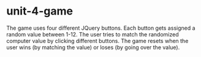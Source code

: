 # unit-4-game

The game uses four different JQuery buttons. Each button gets assigned a random value between 1-12. The user tries to match the randomized computer value by clicking different buttons. The game resets when the user wins (by matching the value) or loses (by going over the value). 

